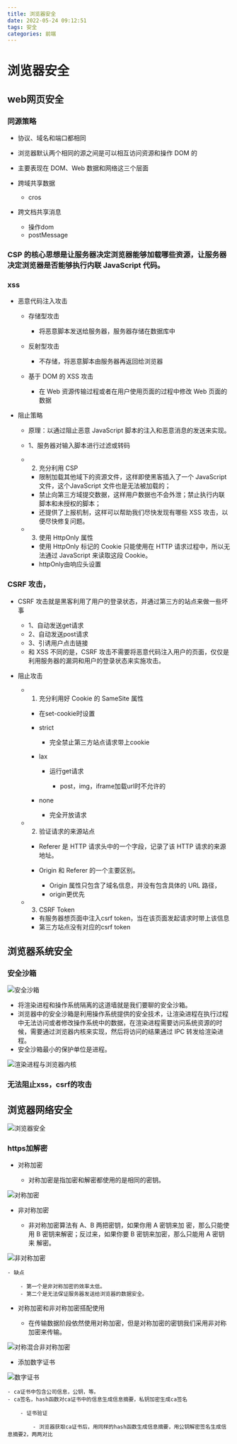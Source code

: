 ```yaml
---
title: 浏览器安全
date: 2022-05-24 09:12:51
tags: 安全
categories: 前端
---
```

# 浏览器安全

## web网页安全

### 同源策略

- 协议、域名和端口都相同
- 浏览器默认两个相同的源之间是可以相互访问资源和操作 DOM 的
- 主要表现在 DOM、Web 数据和网络这三个层面
- 跨域共享数据

	- cros

- 跨文档共享消息

	- 操作dom
	- postMessage

### CSP 的核心思想是让服务器决定浏览器能够加载哪些资源，让服务器决定浏览器是否能够执行内联 JavaScript 代码。

### xss

- 恶意代码注入攻击

	- 存储型攻击

		- 将恶意脚本发送给服务器，服务器存储在数据库中

	- 反射型攻击

		- 不存储，将恶意脚本由服务器再返回给浏览器

	- 基于 DOM 的 XSS 攻击

		- 在 Web 资源传输过程或者在用户使用页面的过程中修改 Web 页面的数据

- 阻止策略

	- 原理：以通过阻止恶意 JavaScript 脚本的注入和恶意消息的发送来实现。
	- 1、服务器对输入脚本进行过滤或转码
	- 2. 充分利用 CSP

		- 限制加载其他域下的资源文件，这样即使黑客插入了一个 JavaScript 文件，这个JavaScript 文件也是无法被加载的；
		- 禁止向第三方域提交数据，这样用户数据也不会外泄；禁止执行内联脚本和未授权的脚本；
		- 还提供了上报机制，这样可以帮助我们尽快发现有哪些 XSS 攻击，以便尽快修复问题。

	- 3. 使用 HttpOnly 属性

		- 使用 HttpOnly 标记的 Cookie 只能使用在 HTTP 请求过程中，所以无法通过 JavaScript 来读取这段 Cookie。
		- httpOnly由响应头设置

###  CSRF 攻击，

- CSRF 攻击就是黑客利用了用户的登录状态，并通过第三方的站点来做一些坏事

	- 1、自动发送get请求
	- 2、自动发送post请求
	- 3、引诱用户点击链接
	- 和 XSS 不同的是，CSRF 攻击不需要将恶意代码注入用户的页面，仅仅是利用服务器的漏洞和用户的登录状态来实施攻击。

- 阻止攻击

	- 1. 充分利用好 Cookie 的 SameSite 属性

		- 在set-cookie时设置
		- strict

			- 完全禁止第三方站点请求带上cookie

		- lax

			- 运行get请求

				- post，img，iframe加载url时不允许的

		- none

			- 完全开放请求

	- 2. 验证请求的来源站点

		- Referer 是 HTTP 请求头中的一个字段，记录了该 HTTP 请求的来源地址。
		- Origin 和 Referer 的一个主要区别。

			- Origin 属性只包含了域名信息，并没有包含具体的 URL 路径，
			- origin更优先

	- 3. CSRF Token

		- 有服务器想页面中注入csrf token，当在该页面发起请求时带上该信息
		- 第三方站点没有对应的csrf token

## 浏览器系统安全

### 安全沙箱
![安全沙箱](安全沙箱.png)

- 将渲染进程和操作系统隔离的这道墙就是我们要聊的安全沙箱。
- 浏览器中的安全沙箱是利用操作系统提供的安全技术，让渲染进程在执行过程中无法访问或者修改操作系统中的数据，在渲染进程需要访问系统资源的时候，需要通过浏览器内核来实现，然后将访问的结果通过 IPC 转发给渲染进程。
- 安全沙箱最小的保护单位是进程。

![渲染进程与浏览器内核](渲染进程与浏览器内核.png) 

### 无法阻止xss，csrf的攻击

## 浏览器网络安全

![浏览器安全](浏览器安全.png)

### https加解密

- 对称加密

	- 对称加密是指加密和解密都使用的是相同的密钥。

![对称加密](对称加密.png)

- 非对称加密

	- 非对称加密算法有 A、B 两把密钥，如果你用 A 密钥来加
密，那么只能使用 B 密钥来解密；反过来，如果你要 B 密钥来加密，那么只能用 A 密钥来
解密。

![非对称加密](非对称加密.png)

	- 缺点

		- 第一个是非对称加密的效率太低。
		- 第二个是无法保证服务器发送给浏览器的数据安全。

- 对称加密和非对称加密搭配使用

	- 在传输数据阶段依然使用对称加密，但是对称加密的密钥我们采用非对称加密来传输。

![对称混合非对称加密](对称混合非对称加密.png)

- 添加数字证书

![数字证书](数字证书.png)

	- ca证书中包含公司信息，公钥，等。
	- ca签名，hash函数对ca证书中的信息生成信息摘要，私钥加密生成ca签名

		- 证书验证

			- 浏览器获取ca证书后，用同样的hash函数生成信息摘要，用公钥解密签名生成信息摘要2，两两对比

